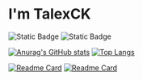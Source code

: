# I'm TalexCK  
![Static Badge](https://img.shields.io/badge/Website-talexck.space-blue?labelColor=Black&link=https%3A%2F%2Ftalexck.space)      ![Static Badge](https://img.shields.io/badge/Blog-me.talexck.space-orange?labelColor=Black&link=https%3A%2F%2Fme.talexck.space)


[![Anurag's GitHub stats](https://github-readme-stats.vercel.app/api?username=TalexCK&theme=buefy)](https://me.talexck.space)
[![Top Langs](https://github-readme-stats.vercel.app/api/top-langs/?username=TalexCK&layout=compact&theme=buefy)](https://talexck.space)

[![Readme Card](https://github-readme-stats.vercel.app/api/pin/?username=TalexCK&repo=ChineseChess&theme=buefy)](https://github.com/TalexCK/ChineseChess)
[![Readme Card](https://github-readme-stats.vercel.app/api/pin/?username=TalexCK&repo=TalexCKsToolBox&theme=buefy)](https://github.com/TalexCK/TalexCKsToolBox)
